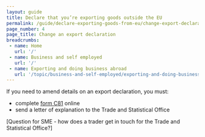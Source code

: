```yaml
---
layout: guide
title: Declare that you’re exporting goods outside the EU
permalink: /guide/declare-exporting-goods-from-eu/change-export-declaration.html
page_number: 4
page_title: Change an export declaration
breadcrumbs:
 - name: Home
   url: '/'
 - name: Business and self employed
   url: '/'
 - name: Exporting and doing business abroad
   url: '/topic/business-and-self-employed/exporting-and-doing-business-abroad.html'   
---
```


If you need to amend details on an export declaration, you must:

- complete [form C81](https://public-online.hmrc.gov.uk/lc/content/xfaforms/profiles/forms.html?contentRoot=repository:///Applications/Customs_A/1.0/C81&template=C81.xdp) online
- send a letter of explanation to the Trade and Statistical Office

[Question for SME - how does a trader get in touch for the Trade and Statistical Office?]
